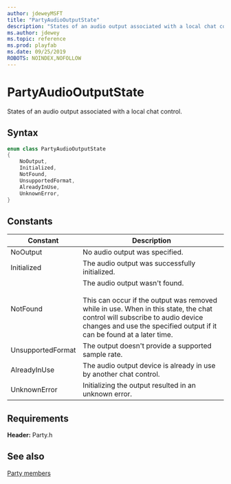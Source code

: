 ```yaml
---
author: jdeweyMSFT
title: "PartyAudioOutputState"
description: "States of an audio output associated with a local chat control."
ms.author: jdewey
ms.topic: reference
ms.prod: playfab
ms.date: 09/25/2019
ROBOTS: NOINDEX,NOFOLLOW
---
```


# PartyAudioOutputState  

States of an audio output associated with a local chat control.    

## Syntax  
  
```cpp
enum class PartyAudioOutputState    
{  
    NoOutput,  
    Initialized,  
    NotFound,  
    UnsupportedFormat,  
    AlreadyInUse,  
    UnknownError,  
}  
```  
  
## Constants  
  
| Constant | Description |
| --- | --- |
| NoOutput | No audio output was specified. |  
| Initialized | The audio output was successfully initialized. |  
| NotFound | The audio output wasn't found.<br/><br/> This can occur if the output was removed while in use. When in this state, the chat control will subscribe to audio device changes and use the specified output if it can be found at a later time. |  
| UnsupportedFormat | The output doesn't provide a supported sample rate. |  
| AlreadyInUse | The audio output device is already in use by another chat control. |  
| UnknownError | Initializing the output resulted in an unknown error. |  
  
  
## Requirements  
  
**Header:** Party.h
  
## See also  
[Party members](../party_members.md)  

  
  
